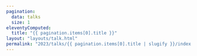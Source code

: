 ```yaml
---
pagination:
  data: talks
  size: 1
eleventyComputed:
  title: "{{ pagination.items[0].title }}"
layout: "layouts/talk.html"
permalink: "2023/talks/{{ pagination.items[0].title | slugify }}/index.html"
---
```

